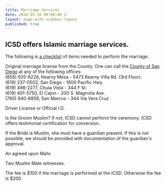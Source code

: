```yaml
---
title: Marriage Services
date: 2018-05-16 00:00:00 Z
layout: page-with-sidebar-layout
published: true
---
```


## ICSD offers Islamic marriage services.  
The following is [a checklist](https://drive.google.com/open?id=0B1cOhStB_4vmSDJSNlpsNHEzQjg) of items needed to perform the marriage. 

Original marriage license from the County. One can call the [County of San Diego](https://drive.google.com/open?id=1h5u-t6vVu0hYzgtUdJsuqpvbf76wIcx4) at any of the following offices:  
(858) 505-6226, Kearny Mesa - 5473 Kearny Villa Rd. (3rd Floor).  
(619) 237-0502, San Diego - 1600 Pacific Hwy.  
(619) 498-2277, Chula Vista - 344 F St.  
(619) 401-5750, El Cajon - 200 S. Magnolia Ave.  
(760) 940-6858, San Marcos - 344 Via Vera Cruz

Driver License or Official I.D. 

Is the Groom Muslim? If not, ICSD cannot perform the ceremony. ICSD offers testimonial certification for conversion. 

If the Bride is Muslim, she must have a guardian present. If this is not possible, we should be provided with documentation of the guardian's approval. 

An agreed upon Mahr. 

Two Muslim Male witnesses. 

The fee is $100 if the marriage is performed at the ICSD. Otherwise the fee is $200.
